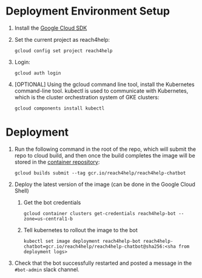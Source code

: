 # Deployment Environment Setup

1. Install the [Google Cloud SDK](https://cloud.google.com/sdk/docs/quickstarts)
1. Set the current project as reach4help:
   ```
   gcloud config set project reach4help
   ```
1. Login:
   ```
   gcloud auth login
   ```
1. [OPTIONAL]
   Using the gcloud command line tool, install the Kubernetes command-line tool.
   kubectl is used to communicate with Kubernetes,
   which is the cluster orchestration system of GKE clusters:

   ```
   gcloud components install kubectl
   ```

# Deployment

1. Run the following command in the root of the repo,
   which will submit the repo to cloud build,
   and then once the build completes the image will be stored
   in the [container repository](https://console.cloud.google.com/gcr/images/reach4help/GLOBAL/reach4help-chatbot?project=reach4help):

   ```
   gcloud builds submit --tag gcr.io/reach4help/reach4help-chatbot
   ```
1. Deploy the latest version of the image (can be done in the Google Cloud Shell)
   1. Get the bot credentials
      ```
      gcloud container clusters get-credentials reach4help-bot --zone=us-central1-b
      ```
   2. Tell kubernetes to rollout the image to the bot
      ```
      kubectl set image deployment reach4help-bot reach4help-chatbot=gcr.io/reach4help/reach4help-chatbot@sha256:<sha from deployment logs>
      ```
1. Check that the bot successfully restarted and posted a message in the
   `#bot-admin` slack channel.
